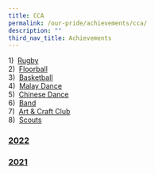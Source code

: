 ```yaml
---
title: CCA
permalink: /our-pride/achievements/cca/
description: ""
third_nav_title: Achievements
---
```

1)  [Rugby](/our-curriculum/cca-core/rugby) <br>
2)  [Floorball](/our-curriculum/cca-core/floorball) <br>
3)  [Basketball](/our-curriculum/cca-core/basketball) <br>
4)  [Malay Dance](/our-curriculum/cca-core/malay-dance) <br>
5)  [Chinese Dance](/our-curriculum/cca-core/chinese-dance) <br>
6)  [Band](/our-curriculum/cca-core/band) <br>
7)  [Art & Craft Club](/our-curriculum/cca-core/art-n-craft-club) <br>
8)  [Scouts](/our-curriculum/cca-core/scouts)

### [2022](/our-pride/achievements/cca/2022/)

### [2021](/our-pride/achievements/cca/2021/)